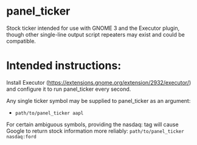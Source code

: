 # panel_ticker
Stock ticker intended for use with GNOME 3 and the Executor plugin, though other single-line output script repeaters may exist and could be compatible.

# Intended instructions:

Install Executor (https://extensions.gnome.org/extension/2932/executor/) and configure it to run panel_ticker every second.

Any single ticker symbol may be supplied to panel_ticker as an argument:
* `path/to/panel_ticker aapl`

For certain ambiguous symbols, providing the nasdaq: tag will cause Google to return stock information more reliably: `path/to/panel_ticker nasdaq:ford`
